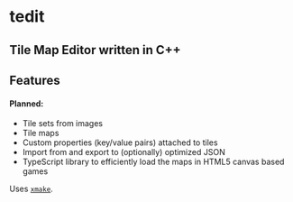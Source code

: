 # tedit

## Tile Map Editor written in C++

## Features

#### Planned:
* Tile sets from images
* Tile maps
* Custom properties (key/value pairs) attached to tiles
* Import from and export to (optionally) optimized JSON
* TypeScript library to efficiently load the maps in HTML5 canvas based games

Uses [`xmake`](https://github.com/xmake-io/xmake).